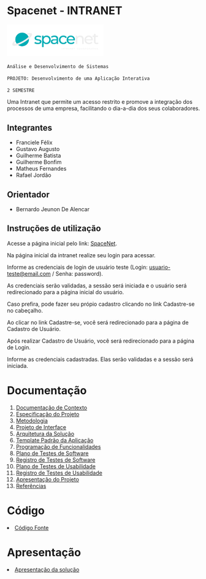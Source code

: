 # Spacenet - INTRANET

<img src="docs/img/SpacenetLogo.png" width="50%" alt="Logomarca">

`Análise e Desenvolvimento de Sistemas`

`PROJETO: Desenvolvimento de uma Aplicação Interativa`

`2 SEMESTRE`


Uma Intranet que permite um acesso restrito e promove a integração dos processos de uma empresa, facilitando o dia-a-dia dos seus colaboradores.

## Integrantes

* Franciele Félix
* Gustavo Augusto
* Guilherme Batista
* Guilherme Bonfim
* Matheus Fernandes 
* Rafael Jordão

## Orientador

* Bernardo Jeunon De Alencar

## Instruções de utilização

Acesse a página inicial pelo link:  [SpaceNet](https://spacenet-puc-minas.web.app/login). 

Na página inicial da intranet realize seu login para acessar.

Informe as credenciais de login de usuário teste (Login: usuario-teste@email.com / Senha: password).

As credenciais serão validadas, a sessão será iniciada e o usuário será redirecionado para a página inicial do usuário.

Caso prefira, pode fazer seu própio cadastro clicando no link Cadastre-se no cabeçalho.

Ao clicar no link Cadastre-se, você será redirecionado para a página de Cadastro de Usuário.

Após realizar Cadastro de Usuário, você será redirecionado para a página de Login.

Informe as credenciais cadastradas. Elas serão validadas e a sessão será iniciada.



# Documentação

<ol>
<li><a href="docs/01-Documentação de Contexto.md"> Documentação de Contexto</a></li>
<li><a href="docs/02-Especificação do Projeto.md"> Especificação do Projeto</a></li>
<li><a href="docs/03-Metodologia.md"> Metodologia</a></li>
<li><a href="docs/04-Projeto de Interface.md"> Projeto de Interface</a></li>
<li><a href="docs/05-Arquitetura da Solução.md"> Arquitetura da Solução</a></li>
<li><a href="docs/06-Template Padrão da Aplicação.md"> Template Padrão da Aplicação</a></li>
<li><a href="docs/07-Programação de Funcionalidades.md"> Programação de Funcionalidades</a></li>
<li><a href="docs/08-Plano de Testes de Software.md"> Plano de Testes de Software</a></li>
<li><a href="docs/09-Registro de Testes de Software.md"> Registro de Testes de Software</a></li>
<li><a href="docs/10-Plano de Testes de Usabilidade.md"> Plano de Testes de Usabilidade</a></li>
<li><a href="docs/11-Registro de Testes de Usabilidade.md"> Registro de Testes de Usabilidade</a></li>
<li><a href="docs/12-Apresentação do Projeto.md"> Apresentação do Projeto</a></li>
<li><a href="docs/13-Referências.md"> Referências</a></li>
</ol>

# Código

<li><a href="src/README.md"> Código Fonte</a></li>

# Apresentação

<li><a href="presentation/README.md"> Apresentação da solução</a></li>
